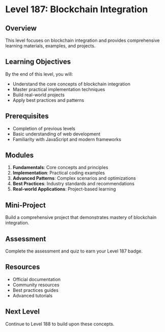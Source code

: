 # Level 187: Blockchain Integration

## Overview
This level focuses on blockchain integration and provides comprehensive learning materials, examples, and projects.

## Learning Objectives
By the end of this level, you will:
- Understand the core concepts of blockchain integration
- Master practical implementation techniques
- Build real-world projects
- Apply best practices and patterns

## Prerequisites
- Completion of previous levels
- Basic understanding of web development
- Familiarity with JavaScript and modern frameworks

## Modules
1. **Fundamentals**: Core concepts and principles
2. **Implementation**: Practical coding examples
3. **Advanced Patterns**: Complex scenarios and optimizations
4. **Best Practices**: Industry standards and recommendations
5. **Real-world Applications**: Project-based learning

## Mini-Project
Build a comprehensive project that demonstrates mastery of blockchain integration.

## Assessment
Complete the assessment and quiz to earn your Level 187 badge.

## Resources
- Official documentation
- Community resources
- Best practices guides
- Advanced tutorials

## Next Level
Continue to Level 188 to build upon these concepts.
